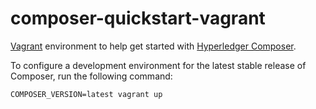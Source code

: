 # composer-quickstart-vagrant

[Vagrant](https://www.vagrantup.com) environment to help get started with [Hyperledger Composer](https://hyperledger.github.io/composer/).

To configure a development environment for the latest stable release of Composer, run the following command:

```
COMPOSER_VERSION=latest vagrant up
```

